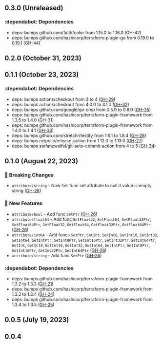 ## 0.3.0 (Unreleased)

### :dependabot: **Dependencies**

* deps: bumps github.com/fatih/color from 1.15.0 to 1.16.0 (GH-42)
* deps: bumps github.com/hashicorp/terraform-plugin-go from 0.19.0 to 0.19.1 (GH-44)

## 0.2.0 (October 31, 2023)
## 0.1.1 (October 23, 2023)

### :dependabot: **Dependencies**

* deps: bumps actions/checkout from 3 to 4 ([GH-29](https://github.com/orange-cloudavenue/terraform-provider-cloudavenue/issues/29))
* deps: bumps actions/checkout from 4.0.0 to 4.1.0 ([GH-32](https://github.com/orange-cloudavenue/terraform-provider-cloudavenue/issues/32))
* deps: bumps github.com/google/go-cmp from 0.5.9 to 0.6.0 ([GH-35](https://github.com/orange-cloudavenue/terraform-provider-cloudavenue/issues/35))
* deps: bumps github.com/hashicorp/terraform-plugin-framework from 1.3.5 to 1.4.0 ([GH-31](https://github.com/orange-cloudavenue/terraform-provider-cloudavenue/issues/31))
* deps: bumps github.com/hashicorp/terraform-plugin-framework from 1.4.0 to 1.4.1 ([GH-33](https://github.com/orange-cloudavenue/terraform-provider-cloudavenue/issues/33))
* deps: bumps github.com/stretchr/testify from 1.6.1 to 1.8.4 ([GH-28](https://github.com/orange-cloudavenue/terraform-provider-cloudavenue/issues/28))
* deps: bumps ncipollo/release-action from 1.12.0 to 1.13.0 ([GH-27](https://github.com/orange-cloudavenue/terraform-provider-cloudavenue/issues/27))
* deps: bumps stefanzweifel/git-auto-commit-action from 4 to 5 ([GH-34](https://github.com/orange-cloudavenue/terraform-provider-cloudavenue/issues/34))

## 0.1.0 (August 22, 2023)
### :rotating_light: **Breaking Changes**

* `attribute/string` - Now `Set` func set attribute to null if value is empty string ([GH-26](https://github.com/orange-cloudavenue/terraform-provider-cloudavenue/issues/26))

### :rocket: **New Features**

* `attribute/bool` - Add func `SetPtr` ([GH-26](https://github.com/orange-cloudavenue/terraform-provider-cloudavenue/issues/26))
* `attribute/float64` - Add func `SetFloat32`, `SetFloat64`, `SetFloat32Ptr`, `SetFloat64Ptr`, `GetFloat32`, `GetFloat64`, `GetFloat32Ptr`, `GetFloat64Ptr` ([GH-26](https://github.com/orange-cloudavenue/terraform-provider-cloudavenue/issues/26))
* `attribute/int64` - Add funcs `SetPtr`, `SetInt`, `SetInt8`, `SetInt16`, `SetInt32`, `SetInt64`, `SetIntPtr`, `SetInt8Ptr`, `SetInt16Ptr`, `SetInt32Ptr`, `SetInt64Ptr`, `GetInt`, `GetInt8`, `GetInt16`, `GetInt32`, `GetInt64`, `GetIntPtr`, `GetInt8Ptr`, `GetInt16Ptr`, `GetInt32Ptr`, `GetInt64Ptr` ([GH-26](https://github.com/orange-cloudavenue/terraform-provider-cloudavenue/issues/26))
* `attribute/string` - Add func `SetPtr` ([GH-26](https://github.com/orange-cloudavenue/terraform-provider-cloudavenue/issues/26))

### :dependabot: **Dependencies**

* deps: bumps github.com/hashicorp/terraform-plugin-framework from 1.3.2 to 1.3.3 ([GH-21](https://github.com/orange-cloudavenue/terraform-provider-cloudavenue/issues/21))
* deps: bumps github.com/hashicorp/terraform-plugin-framework from 1.3.3 to 1.3.4 ([GH-24](https://github.com/orange-cloudavenue/terraform-provider-cloudavenue/issues/24))
* deps: bumps github.com/hashicorp/terraform-plugin-framework from 1.3.4 to 1.3.5 ([GH-25](https://github.com/orange-cloudavenue/terraform-provider-cloudavenue/issues/25))

## 0.0.5 (July 19, 2023)

## 0.0.4
